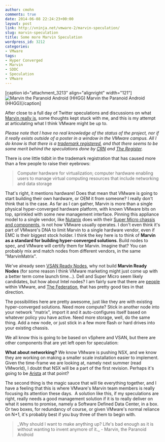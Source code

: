 ```yaml
---
author: cmohn
comments: true
date: 2014-06-08 22:24:23+00:00
layout: post
link: http://vninja.net/vmware-2/marvin-speculation/
slug: marvin-speculation
title: Some more Marvin Speculation
wordpress_id: 3212
categories:
- VMware
tags:
- Hyper Converged
- Marvin
- SDDC
- Speculation
- VMware
---
```


[caption id="attachment_3213" align="alignright" width="121"]![Marvin the Paranoid Android (HHGG)](http://vninja.net/wordpress/wp-content/uploads/2014/06/Marvin_HHGG.jpg) Marvin the Paranoid Android (HHGG)[/caption]

After close to a full day of Twitter speculations and discussions on what [Marvin really is](http://vninja.net/vmware-2/vmwares-mystic-marvin-project/), some thoughts kept stuck with me, and this is my attempt at articulating what I think VMware might be up to.

_Please note that I have no real knowledge of the status of the project, nor if it really exists outside of a poster in a window in the VMware campus. All I do know is that there is a [trademark registered](http://trademarks.justia.com/861/60/marvin-86160864.html), and that there seems to be some merit behind the speculations done by [CRN](30/project-mystics-potential-competitors-to-vmware-bring-it-on.htm) and [The Register](http://www.theregister.co.uk/2014/03/19/emc_sailing_up_the_mystic_river/)._

There is one little tidbit in the trademark registration that has caused more than a few people to raise their eyebrows:



<blockquote>Computer hardware for virtualization; computer hardware enabling users to manage virtual computing resources that include networking and data storage</blockquote>



That's right, it mentions hardware! Does that mean that VMware is going to start building their own hardware, or OEM it from someone? I really don't think that is the case. As far as I can gather, Marvin is more than a single physical hyper-converged hardware platform, with known VMware bits on top, sprinkled with some new management interface. Pinning this appliance model to a single vendor, like [Nutanix](http://nutanix.com) does with their [Super Micro chassis and components](http://download.nutanix.com/guides/c_3_5/xhtml/oxy_ex-1/topics/hardware/system_specifications_nx7000_r.html), is not how VMware usually operates. I don't even think it's part of VMware's DNA to limit Marvin to a single hardware vendor, even if EMC is their biggest stock holder. I think the key here is to think of **Marvin as a standard for building hyper-converged solutions**. Build nodes to spec, and VMware will certify them for Marvin. Imagine that? You can probably mix and match nodes from different vendors, in the same "MarvinMatrix".

We've already seen [VSAN Ready Nodes](http://blogs.vmware.com/vsphere/2014/03/virtual-san-ready-nodes-cisco-dell-fujitsu-ibm-super-micro-next-30-days.html), why not build **Marvin Ready Nodes** (for some reason I think VMware marketing might just come up with a better term come launch time...). Dell and Super Micro seem likely candidates, but how about Intel nodes? I am fairly sure that there are [people](http://en.wikipedia.org/wiki/Pat_Gelsinger) within VMware, and [The Federation](http://emcfederation.com), that has pretty good ties in that direction.

The possibilities here are pretty awesome, just like they are with existing hyper-converged solutions. Need more compute? Stick in another node into your network "matrix", import it and it auto-configures itself based on whatever policy you have active. Need more storage, well, do the same thing. Add a new node, or just stick in a few more flash or hard drives into your existing chassis.

We all know this is going to be based on vSphere and VSAN, but there are other components that are yet left open for speculation:

**What about networking?** We know VMware is pushing NSX, and we know they are working on making a smaller scale installation easier to implement. Given the time-frame we are looking at, namely next summer (read VMworld), I doubt that NSX will be a part of the first revision. Perhaps it's going to be [Arista](http://www.arista.com/en/) at that point?

The second thing is the magic sauce that will tie everything together, and I have a feeling that this is where VMware's Marvin team members is really focusing its attention these days.  A solution like this, if my speculations are right, really needs a good management solution if it is to really deliver on what it seems to promise, namely a Software Defined Data Center, in a box. Or two boxes, for redundancy of course, or given VMware's normal reliance on N+1, it's probably best if you buy three of them to begin with.



<blockquote>_Why should I want to make anything up? Life's bad enough as it is without wanting to invent anymore of it._  
- Marvin, the Paranoid Android</blockquote>
